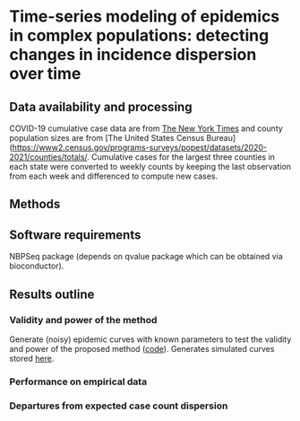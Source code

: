 # Time-series modeling of epidemics in complex populations: detecting changes in incidence dispersion over time

## Data availability and processing
COVID-19 cumulative case data are from [The New York Times](https://github.com/nytimes/covid-19-data/) and county population sizes are from [The United States Census Bureau](https://www2.census.gov/programs-surveys/popest/datasets/2020-2021/counties/totals/. Cumulative cases for the largest three counties in each state were converted to weekly counts by keeping the last observation from each week and differenced to compute new cases.

## Methods

## Software requirements
NBPSeq package (depends on qvalue package which can be obtained via bioconductor).

## Results outline
   
### Validity and power of the method
Generate (noisy) epidemic curves with known parameters to test the validity and power of the proposed method ([code](code/generate_time_series.R)). Generates simulated curves stored [here](data/simulated_curves.Rdata).

### Performance on empirical data

### Departures from expected case count dispersion






